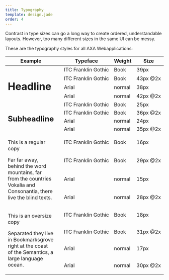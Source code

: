 ```yaml
---
title: Typography
template: design.jade
order: 4
---
```


Contrast in type sizes can go a long way to create ordered, understandable layouts. However, too many different sizes in the same UI can be messy.

These are the typography styles for all AXA Webapplications:

<table class="table table--docs">
    <thead>
        <tr class="table__header">
            <th class="table__header__item">Example</th>
            <th class="table__header__item"></th>
            <th class="table__header__item">Typeface</th>
            <th class="table__header__item">Weight</th>
            <th class="table__header__item">Size</th>
            <th class="table__header__item">Line&nbsp;height</th>
            <th class="table__header__item">Color</th>
        </tr>
    </thead>
    <tbody class="table__content">
        <tr class="table__row">
            <td class="table__row__item table__row__item--headline table__row__item--multirow" rowspan="4">
                <div class="table__row__item__content">
                    <h1 class="heading heading--primary" >Headline</h1>
                </div>
            </td>
            <td class="table__row__item">
                <div class="table__row__item__content">
                    <i class="icon icon--desktop" ></i>
                </div>
            </td>
            <td class="table__row__item">
                <div class="table__row__item__content">
                    ITC&nbsp;Franklin&nbsp;Gothic
                    <!-- &nbsp; to prevent line breaks -->
                </div>
            </td>
            <td class="table__row__item">
                <div class="table__row__item__content">
                    Book
                </div>
            </td>
            <td class="table__row__item">
                <div class="table__row__item__content">
                    39px
                </div>
            </td>
            <td class="table__row__item">
                <div class="table__row__item__content">
                    55px
                </div>
            </td>
            <td class="table__row__item" >
                <div class="table__row__item__content">
                    #103184
                </div>
            </td>
        </tr>
        <tr class="table__row">
            <td class="table__row__item">
                <div class="table__row__item__content">
                    <i class="icon icon--mobile" ></i>
                </div>
            </td>
            <td class="table__row__item">
                <div class="table__row__item__content">
                    ITC Franklin Gothic
                </div>
            </td>
            <td class="table__row__item">
                <div class="table__row__item__content">
                    Book
                </div>
            </td>
            <td class="table__row__item">
                <div class="table__row__item__content">
                    43px&nbsp;@2x
                </div>
            </td>
            <td class="table__row__item">
                <div class="table__row__item__content">
                    60px&nbsp;@2x
                </div>
            </td>
            <td class="table__row__item" >
                <div class="table__row__item__content">
                    #103184
                </div>
            </td>
        </tr>
        <tr class="table__row">
            <td class="table__row__item">
                <div class="table__row__item__content">
                    <i class="icon icon--desktop" ></i>
                </div>
            </td>
            <td class="table__row__item">
                <div class="table__row__item__content">
                    Arial
                </div>
            </td>
            <td class="table__row__item">
                <div class="table__row__item__content">
                    normal
                </div>
            </td>
            <td class="table__row__item">
                <div class="table__row__item__content">
                    38px
                </div>
            </td>
            <td class="table__row__item">
                <div class="table__row__item__content">
                    53px
                </div>
            </td>
            <td class="table__row__item" >
                <div class="table__row__item__content">
                    #103184
                </div>
            </td>
        </tr>
        <tr class="table__row">
            <td class="table__row__item">
                <div class="table__row__item__content">
                    <i class="icon icon--mobile" ></i>
                </div>
            </td>
            <td class="table__row__item">
                <div class="table__row__item__content">
                    Arial
                </div>
            </td>
            <td class="table__row__item">
                <div class="table__row__item__content">
                    normal
                </div>
            </td>
            <td class="table__row__item">
                <div class="table__row__item__content">
                    42px&nbsp;@2x
                </div>
            </td>
            <td class="table__row__item">
                <div class="table__row__item__content">
                    59px&nbsp;@2x
                </div>
            </td>
            <td class="table__row__item" >
                <div class="table__row__item__content">
                    #103184
                </div>
            </td>
        </tr>
        <tr class="table__row">
            <td class="table__row__item table__row__item--headline table__row__item--multirow" rowspan="4">
                <div class="table__row__item__content">
                    <h2 class="heading heading--secondary" >Subheadline</h2>
                </div>
            </td>
            <td class="table__row__item">
                <div class="table__row__item__content">
                    <i class="icon icon--desktop" ></i>
                </div>
            </td>
            <td class="table__row__item">
                <div class="table__row__item__content">
                    ITC Franklin Gothic
                </div>
            </td>
            <td class="table__row__item">
                <div class="table__row__item__content">
                    Book
                </div>
            </td>
            <td class="table__row__item">
                <div class="table__row__item__content">
                    25px
                </div>
            </td>
            <td class="table__row__item">
                <div class="table__row__item__content">
                    35px
                </div>
            </td>
            <td class="table__row__item" >
                <div class="table__row__item__content">
                    #103184
                </div>
            </td>
        </tr>
        <tr class="table__row">
            <td class="table__row__item">
                <div class="table__row__item__content">
                    <i class="icon icon--mobile" ></i>
                </div>
            </td>
            <td class="table__row__item">
                <div class="table__row__item__content">
                    ITC Franklin Gothic
                </div>
            </td>
            <td class="table__row__item">
                <div class="table__row__item__content">
                    Book
                </div>
            </td>
            <td class="table__row__item">
                <div class="table__row__item__content">
                    36px&nbsp;@2x
                </div>
            </td>
            <td class="table__row__item">
                <div class="table__row__item__content">
                    50px&nbsp;@2x
                </div>
            </td>
            <td class="table__row__item" >
                <div class="table__row__item__content">
                    #103184
                </div>
            </td>
        </tr>
        <tr class="table__row">
            <td class="table__row__item">
                <div class="table__row__item__content">
                    <i class="icon icon--desktop" ></i>
                </div>
            </td>
            <td class="table__row__item">
                <div class="table__row__item__content">
                    Arial
                </div>
            </td>
            <td class="table__row__item">
                <div class="table__row__item__content">
                    normal
                </div>
            </td>
            <td class="table__row__item">
                <div class="table__row__item__content">
                    24px
                </div>
            </td>
            <td class="table__row__item">
                <div class="table__row__item__content">
                    34px 
                </div>
            </td>
            <td class="table__row__item" >
                <div class="table__row__item__content">
                    #103184
                </div>
            </td>
        </tr>
        <tr class="table__row">
            <td class="table__row__item">
                <div class="table__row__item__content">
                    <i class="icon icon--mobile" ></i>
                </div>
            </td>
            <td class="table__row__item">
                <div class="table__row__item__content">
                    Arial
                </div>
            </td>
            <td class="table__row__item">
                <div class="table__row__item__content">
                    normal
                </div>
            </td>
            <td class="table__row__item">
                <div class="table__row__item__content">
                    35px&nbsp;@2x
                </div>
            </td>
            <td class="table__row__item">
                <div class="table__row__item__content">
                    49px&nbsp;@2x
                </div>
            </td>
            <td class="table__row__item" >
                <div class="table__row__item__content">
                    #103184
                </div>
            </td>
        </tr>
        <tr class="table__row">
            <td class="table__row__item table__row__item--headline table__row__item--multirow" rowspan="4">
                <div class="table__row__item__content">
                    <p class="paragraph" >
                        This is a regular copy
                    </p>
                    <p class="paragraph" >
                        Far far away, behind the word mountains, far from the countries Vokalia and Consonantia, there live the blind texts.
                    </p>
                </div>
            </td>
            <td class="table__row__item">
                <div class="table__row__item__content">
                    <i class="icon icon--desktop" ></i>
                </div>
            </td>
            <td class="table__row__item">
                <div class="table__row__item__content">
                    ITC Franklin Gothic
                </div>
            </td>
            <td class="table__row__item">
                <div class="table__row__item__content">
                    Book
                </div>
            </td>
            <td class="table__row__item">
                <div class="table__row__item__content">
                    16px
                </div>
            </td>
            <td class="table__row__item">
                <div class="table__row__item__content">
                    22px
                </div>
            </td>
            <td class="table__row__item" >
                <div class="table__row__item__content">
                    #333333
                </div>
            </td>
        </tr>
        <tr class="table__row">
            <td class="table__row__item">
                <div class="table__row__item__content">
                    <i class="icon icon--mobile" ></i>
                </div>
            </td>
            <td class="table__row__item">
                <div class="table__row__item__content">
                    ITC Franklin Gothic
                </div>
            </td>
            <td class="table__row__item">
                <div class="table__row__item__content">
                    Book
                </div>
            </td>
            <td class="table__row__item">
                <div class="table__row__item__content">
                    29px&nbsp;@2x
                </div>
            </td>
            <td class="table__row__item">
                <div class="table__row__item__content">
                    41px&nbsp;@2x
                </div>
            </td>
            <td class="table__row__item" >
                <div class="table__row__item__content">
                    #333333
                </div>
            </td>
        </tr>
        <tr class="table__row">
            <td class="table__row__item">
                <div class="table__row__item__content">
                    <i class="icon icon--desktop" ></i>
                </div>
            </td>
            <td class="table__row__item">
                <div class="table__row__item__content">
                    Arial
                </div>
            </td>
            <td class="table__row__item">
                <div class="table__row__item__content">
                    normal
                </div>
            </td>
            <td class="table__row__item">
                <div class="table__row__item__content">
                    15px
                </div>
            </td>
            <td class="table__row__item">
                <div class="table__row__item__content">
                    22px 
                </div>
            </td>
            <td class="table__row__item" >
                <div class="table__row__item__content">
                    #333333
                </div>
            </td>
        </tr>
        <tr class="table__row">
            <td class="table__row__item">
                <div class="table__row__item__content">
                    <i class="icon icon--mobile" ></i>
                </div>
            </td>
            <td class="table__row__item">
                <div class="table__row__item__content">
                    Arial
                </div>
            </td>
            <td class="table__row__item">
                <div class="table__row__item__content">
                    normal
                </div>
            </td>
            <td class="table__row__item">
                <div class="table__row__item__content">
                    28px&nbsp;@2x
                </div>
            </td>
            <td class="table__row__item">
                <div class="table__row__item__content">
                    39px&nbsp;@2x
                </div>
            </td>
            <td class="table__row__item" >
                <div class="table__row__item__content">
                    #333333
                </div>
            </td>
        </tr>
        <tr class="table__row">
            <td class="table__row__item table__row__item--headline table__row__item--multirow" rowspan="4">
                <div class="table__row__item__content">
                    <p class="paragraph paragraph--large" >
                        This is an oversize copy
                    </p>
                    <p class="paragraph paragraph--large" >
                        Separated they live in Bookmarksgrove right at the coast of the Semantics, a large language ocean. 
                    </p>
                </div>
            </td>
            <td class="table__row__item">
                <div class="table__row__item__content">
                    <i class="icon icon--desktop" ></i>
                </div>
            </td>
            <td class="table__row__item">
                <div class="table__row__item__content">
                    ITC Franklin Gothic
                </div>
            </td>
            <td class="table__row__item">
                <div class="table__row__item__content">
                    Book
                </div>
            </td>
            <td class="table__row__item">
                <div class="table__row__item__content">
                    18px
                </div>
            </td>
            <td class="table__row__item">
                <div class="table__row__item__content">
                    25px
                </div>
            </td>
            <td class="table__row__item" >
                <div class="table__row__item__content">
                    #333333
                </div>
            </td>
        </tr>
        <tr class="table__row">
            <td class="table__row__item">
                <div class="table__row__item__content">
                    <i class="icon icon--mobile" ></i>
                </div>
            </td>
            <td class="table__row__item">
                <div class="table__row__item__content">
                    ITC Franklin Gothic
                </div>
            </td>
            <td class="table__row__item">
                <div class="table__row__item__content">
                    Book
                </div>
            </td>
            <td class="table__row__item">
                <div class="table__row__item__content">
                    31px&nbsp;@2x
                </div>
            </td>
            <td class="table__row__item">
                <div class="table__row__item__content">
                    43px&nbsp;@2x
                </div>
            </td>
            <td class="table__row__item" >
                <div class="table__row__item__content">
                    #333333
                </div>
            </td>
        </tr>
        <tr class="table__row">
            <td class="table__row__item">
                <div class="table__row__item__content">
                    <i class="icon icon--desktop" ></i>
                </div>
            </td>
            <td class="table__row__item">
                <div class="table__row__item__content">
                    Arial
                </div>
            </td>
            <td class="table__row__item">
                <div class="table__row__item__content">
                    normal
                </div>
            </td>
            <td class="table__row__item">
                <div class="table__row__item__content">
                    17px
                </div>
            </td>
            <td class="table__row__item">
                <div class="table__row__item__content">
                    24px 
                </div>
            </td>
            <td class="table__row__item" >
                <div class="table__row__item__content">
                    #333333
                </div>
            </td>
        </tr>
        <tr class="table__row">
            <td class="table__row__item">
                <div class="table__row__item__content">
                    <i class="icon icon--mobile" ></i>
                </div>
            </td>
            <td class="table__row__item">
                <div class="table__row__item__content">
                    Arial
                </div>
            </td>
            <td class="table__row__item">
                <div class="table__row__item__content">
                    normal
                </div>
            </td>
            <td class="table__row__item">
                <div class="table__row__item__content">
                    30px&nbsp;@2x
                </div>
            </td>
            <td class="table__row__item">
                <div class="table__row__item__content">
                    42px&nbsp;@2x 
                </div>
            </td>
            <td class="table__row__item" >
                <div class="table__row__item__content">
                    #333333
                </div>
            </td>
        </tr>
    </tbody>
</table>

<!-- Copyright AXA Versicherungen AG 2015 -->
